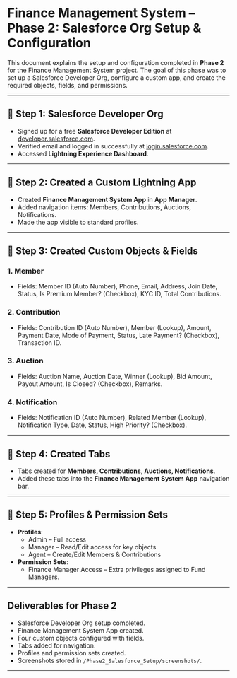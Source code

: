 #  Finance Management System – Phase 2: Salesforce Org Setup & Configuration

This document explains the setup and configuration completed in **Phase 2** for the Finance Management System project. The goal of this phase was to set up a Salesforce Developer Org, configure a custom app, and create the required objects, fields, and permissions.

---

## 🔹 Step 1: Salesforce Developer Org
- Signed up for a free **Salesforce Developer Edition** at [developer.salesforce.com](https://developer.salesforce.com/signup).  
- Verified email and logged in successfully at [login.salesforce.com](https://login.salesforce.com).  
- Accessed **Lightning Experience Dashboard**.  

---

## 🔹 Step 2: Created a Custom Lightning App
- Created **Finance Management System App** in **App Manager**.  
- Added navigation items: Members, Contributions, Auctions, Notifications.  
- Made the app visible to standard profiles.  

---

## 🔹 Step 3: Created Custom Objects & Fields
### 1. Member
- Fields: Member ID (Auto Number), Phone, Email, Address, Join Date, Status, Is Premium Member? (Checkbox), KYC ID, Total Contributions.  

### 2. Contribution
- Fields: Contribution ID (Auto Number), Member (Lookup), Amount, Payment Date, Mode of Payment, Status, Late Payment? (Checkbox), Transaction ID.  

### 3. Auction
- Fields: Auction Name, Auction Date, Winner (Lookup), Bid Amount, Payout Amount, Is Closed? (Checkbox), Remarks.  

### 4. Notification
- Fields: Notification ID (Auto Number), Related Member (Lookup), Notification Type, Date, Status, High Priority? (Checkbox).  

---

## 🔹 Step 4: Created Tabs
- Tabs created for **Members, Contributions, Auctions, Notifications**.  
- Added these tabs into the **Finance Management System App** navigation bar.  

---

## 🔹 Step 5: Profiles & Permission Sets
- **Profiles**:  
  - Admin – Full access  
  - Manager – Read/Edit access for key objects  
  - Agent – Create/Edit Members & Contributions  
- **Permission Sets**:  
  - Finance Manager Access – Extra privileges assigned to Fund Managers.  

---

##  Deliverables for Phase 2
- Salesforce Developer Org setup completed.  
- Finance Management System App created.  
- Four custom objects configured with fields.  
- Tabs added for navigation.  
- Profiles and permission sets created.  
- Screenshots stored in `/Phase2_Salesforce_Setup/screenshots/`.  

---


